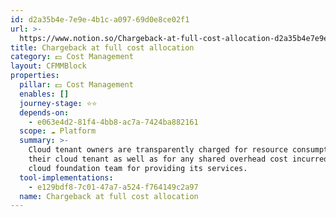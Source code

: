 ```yaml
---
id: d2a35b4e-7e9e-4b1c-a097-69d0e8ce02f1
url: >-
  https://www.notion.so/Chargeback-at-full-cost-allocation-d2a35b4e7e9e4b1ca09769d0e8ce02f1
title: Chargeback at full cost allocation
category: 💵 Cost Management
layout: CFMMBlock
properties:
  pillar: 💵 Cost Management
  enables: []
  journey-stage: ⭐️⭐️
  depends-on:
    - e063e4d2-81f4-4bb8-ac7a-7424ba882161
  scope: ☁️ Platform
  summary: >-
    Cloud tenant owners are transparently charged for resource consumption in
    their cloud tenant as well as for any shared overhead cost incurred by the
    cloud foundation team for providing its services.
  tool-implementations:
    - e129bdf8-7c01-47a7-a524-f764149c2a97
  name: Chargeback at full cost allocation
---
```


